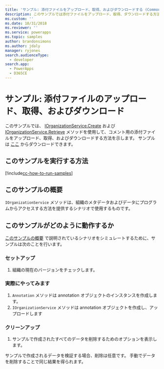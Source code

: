 ```yaml
---
title: 'サンプル: 添付ファイルをアップロード、取得、およびダウンロードする (Common Data Service) | Microsoft Docs'
description: このサンプルでは添付ファイルをアップロード、取得、ダウンロードする方法を示します。
ms.custom: ''
ms.date: 10/31/2018
ms.reviewer: ''
ms.service: powerapps
ms.topic: samples
author: brandonsimons
ms.author: jdaly
manager: ryjones
search.audienceType:
  - developer
search.app:
  - PowerApps
  - D365CE
---
```

# <a name="sample-upload-retrieve-and-download-an-attachment"></a>サンプル: 添付ファイルのアップロード、取得、およびダウンロード

<!-- https://docs.microsoft.com/dynamics365/customer-engagement/developer/sample-upload-retrieve-download-attachment -->

このサンプルでは、 [IOrganizationService.Create](https://docs.microsoft.com/dotnet/api/microsoft.xrm.sdk.iorganizationservice.create?view=dynamics-general-ce-9) および [IOrganizationService.Retrieve](https://docs.microsoft.com/dotnet/api/microsoft.xrm.sdk.iorganizationservice.retrieve?view=dynamics-general-ce-9) メソッドを使用して、コメント用の添付ファイルをアップロード、取得、およびダウンロードする方法を示します。 サンプルは [ここ](https://github.com/Microsoft/PowerApps-Samples/tree/master/cds/orgsvc/C%23/URDAttachement) からダウンロードできます。

## <a name="how-to-run-this-sample"></a>このサンプルを実行する方法

[!include[cc-how-to-run-samples](../../includes/cc-how-to-run-samples.md)]


## <a name="what-this-sample-does"></a>このサンプルの概要

`IOrganizationService` メソッドは、組織のメタデータおよびデータにプログラムからアクセスする方法を提供するシナリオで使用するものです。

## <a name="how-this-sample-works"></a>このサンプルがどのように動作するか

[このサンプルの概要](#what-this-sample-does) で説明されているシナリオをシミュレートするために、サンプルは次のことを行います。

### <a name="setup"></a>セットアップ

1. 組織の現在のバージョンをチェックします。

### <a name="demonstrate"></a>実際にやってみます
1. `Annotation` メソッドは annotation オブジェクトのインスタンスを作成します。
1. `IOrganizationService` メソッドは annotation オブジェクトを作成し、アップロードします

### <a name="clean-up"></a>クリーンアップ

1. サンプルで作成されたすべてのデータを削除するためのオプションを表示します。

サンプルで作成されるデータを検証する場合、削除は任意です。 手動でデータを削除することで同じ結果を得られます。
